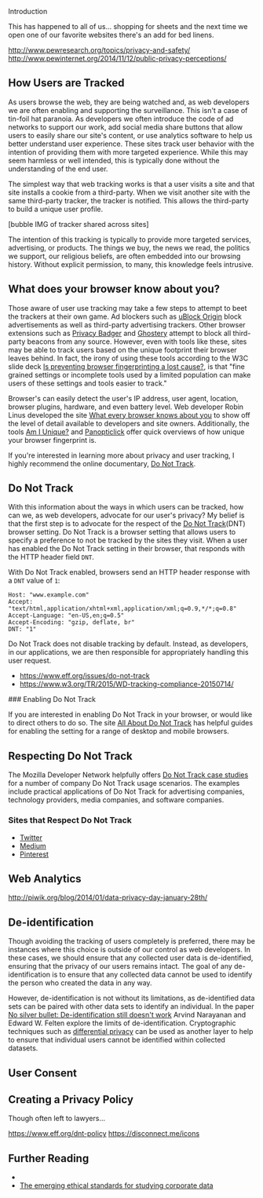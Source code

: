 Introduction

This has happened to all of us... shopping for sheets and the next time we open one of our favorite websites there's an add for bed linens.

http://www.pewresearch.org/topics/privacy-and-safety/
http://www.pewinternet.org/2014/11/12/public-privacy-perceptions/

## How Users are Tracked

As users browse the web, they are being watched and, as web developers we are often enabling and supporting the surveillance. This isn't a case of tin-foil hat paranoia. As developers we often introduce the code of ad networks to support our work, add social media share buttons that allow users to easily share our site's content, or use analytics software to help us better understand user experience. These sites track user behavior with the intention of providing them with more targeted experience. While this may seem harmless or well intended, this is typically done without the understanding of the end user.

The simplest way that web tracking works is that a user visits a site and that site installs a cookie from a third-party. When we visit another site with the same third-party tracker, the tracker is notified. This allows the third-party to build a unique user profile.

[bubble IMG of tracker shared across sites]

The intention of this tracking is typically to provide more targeted services, advertising, or products. The things we buy, the news we read, the politics we support, our religious beliefs, are often embedded into our browsing history. Without explicit permission, to many, this knowledge feels intrusive.


## What does your browser know about you?

Those aware of user use tracking may take a few steps to attempt to beet the trackers at their own game. Ad blockers such as [uBlock Origin](https://github.com/gorhill/uBlock/) block advertisements as well as third-party advertising trackers. Other browser extensions such as [Privacy Badger](https://www.eff.org/privacybadger) and [Ghostery](https://www.ghostery.com/) attempt to block all third-party beacons from any source. However, even with tools like these, sites may be able to track users based on the unique footprint their browser leaves behind. In fact, the irony of using these tools according to the W3C slide deck [Is preventing browser fingerprinting a lost cause?](https://www.w3.org/wiki/images/7/7d/Is_preventing_browser_fingerprinting_a_lost_cause.pdf), is that "fine grained settings or incomplete tools used by a limited population can make users of these settings and tools easier to track."

Browser's can easily detect the user's IP address, user agent, location, browser plugins, hardware, and even battery level. Web developer Robin Linus developed the site [What every browser knows about you](http://webkay.robinlinus.com/) to show off the level of detail available to developers and site owners. Additionally, the tools [Am I Unique?](https://amiunique.org/) and [Panopticlick](https://panopticlick.eff.org) offer quick overviews of how unique your browser fingerprint is.

<aside>

If you're interested in learning more about privacy and user tracking, I highly recommend the online documentary, [Do Not Track](https://episode1.donottrack-doc.com/).

</aside>


## Do Not Track

With this information about the ways in which users can be tracked, how can we, as web developers, advocate for our user's privacy? My belief is that the first step is to advocate for the respect of the [Do Not Track](https://www.w3.org/TR/tracking-compliance/)(DNT) browser setting. Do Not Track is a browser setting that allows users to specify a preference to not be tracked by the sites they visit. When a user has enabled the Do Not Track setting in their browser, that responds with the HTTP header field `DNT`.

With Do Not Track enabled, browsers send an HTTP header response with a `DNT` value of `1`:

```
Host: "www.example.com"
Accept: "text/html,application/xhtml+xml,application/xml;q=0.9,*/*;q=0.8"
Accept-Language: "en-US,en;q=0.5"
Accept-Encoding: "gzip, deflate, br"
DNT: "1"
```

Do Not Track does not disable tracking by default. Instead, as developers, in our applications, we are then responsible for appropriately handling this user request. 


- https://www.eff.org/issues/do-not-track
- https://www.w3.org/TR/2015/WD-tracking-compliance-20150714/


<aside>
### Enabling Do Not Track

If you are interested in enabling Do Not Track in your browser, or would like to direct others to do so. The site [All About Do Not Track](https://allaboutdnt.com/) has helpful guides for enabling the setting for a range of desktop and mobile browsers.

</aside>

## Respecting Do Not Track

The Mozilla Developer Network helpfully offers [Do Not Track case studies](https://developer.mozilla.org/en-US/docs/Web/Security/Do_not_track_field_guide/Case_studies) for a number of company Do Not Track usage scenarios. The examples include practical applications of Do Not Track for advertising companies, technology providers, media companies, and software companies.

### Sites that Respect Do Not Track

- [Twitter](https://support.twitter.com/articles/20169453?lang=en)
- [Medium](https://medium.com/policy/how-we-handle-do-not-track-requests-on-medium-f2b4b4fb7c5e)
- [Pinterest](https://help.pinterest.com/en/articles/we-support-do-not-track)

## Web Analytics

http://piwik.org/blog/2014/01/data-privacy-day-january-28th/

## De-identification

Though avoiding the tracking of users completely is preferred, there may be instances where this choice is outside of our control as web developers. In these cases, we should ensure that any collected user data is de-identified, ensuring that the privacy of our users remains intact. The goal of any de-identification is to ensure that any collected data cannot be used to identify the person who created the data in any way.

However, de-identification is not without its limitations, as de-identified data sets can be paired with other data sets to identify an individual. In the paper [No silver bullet: De-identification still doesn't work](http://randomwalker.info/publications/no-silver-bullet-de-identification.pdf) Arvind Narayanan and Edward W. Felten explore the limits of de-identification. Cryptographic techniques such as [differential privacy](https://en.wikipedia.org/wiki/Differential_privacy) can be used as another layer to help to ensure that individual users cannot be identified within collected datasets.

## User Consent

## Creating a Privacy Policy

Though often left to lawyers...

https://www.eff.org/dnt-policy
https://disconnect.me/icons

## Further Reading

- [](http://donottrack.us/)
- [The emerging ethical standards for studying corporate data](http://www.recode.net/2016/6/14/11923286/facebook-emotional-contagion-controversy-data-research-review-policy-ethics)
